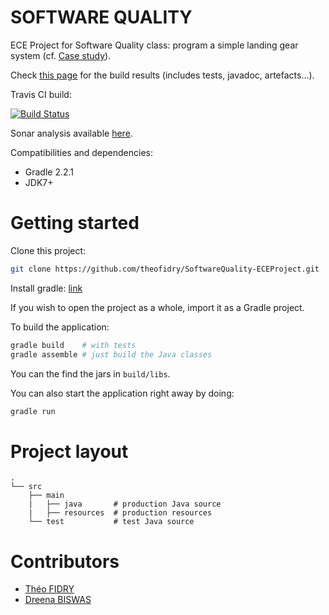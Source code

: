 SOFTWARE QUALITY
================

ECE Project for Software Quality class: program a simple landing gear system (cf. [Case study](https://github.com/theofidry/Software-Quality/blob/master/Case%20study.pdf)).

Check [this page](http://theofidry.github.io/SoftwareQuality-ECEProject) for the build results (includes tests, javadoc, artefacts...).

Travis CI build:

[![Build Status](https://travis-ci.org/theofidry/SoftwareQuality-ECEProject.svg?branch=master)](https://travis-ci.org/theofidry/SoftwareQuality-ECEProject)

Sonar analysis available [here](http://87.98.155.63:9000/dashboard/index/14).

Compatibilities and dependencies:

* Gradle 2.2.1
* JDK7+

# Getting started

Clone this project:

```bash
git clone https://github.com/theofidry/SoftwareQuality-ECEProject.git
```

Install gradle: [link](http://www.gradle.org/installation)

If you wish to open the project as a whole, import it as a Gradle project.

To build the application:

```bash
gradle build    # with tests
gradle assemble # just build the Java classes
```

You can the find the jars in `build/libs`.

You can also start the application right away by doing:

```bash
gradle run
```

# Project layout

```
.
└── src                
    ├── main           
    |   ├── java       # production Java source
    |   ├── resources  # production resources
    └── test           # test Java source
```

# Contributors

* [Théo FIDRY](https://github.com/theofidry)
* [Dreena BISWAS](https://github.com/dreenabiswas)
